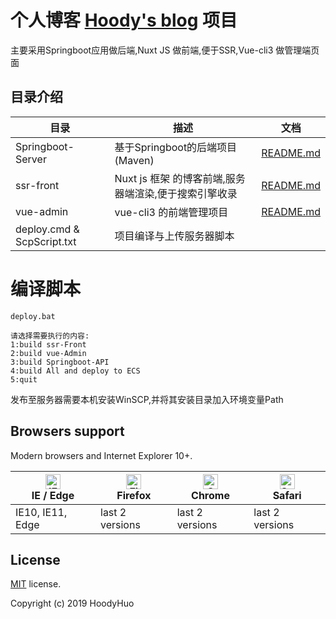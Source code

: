 # 个人博客 [Hoody's blog](http://www.hoody.vip) 项目

主要采用Springboot应用做后端,Nuxt JS 做前端,便于SSR,Vue-cli3 做管理端页面

## 目录介绍
|目录|描述|文档|
|-|-|-|
|Springboot-Server|基于Springboot的后端项目(Maven)|[README.md](https://github.com/HoodyHuo/hoody.vip-site/tree/master/Springboot-server)
|ssr-front|Nuxt js 框架 的博客前端,服务器端渲染,便于搜索引擎收录|[README.md](https://github.com/HoodyHuo/hoody.vip-site/tree/master/ssr-front)
|vue-admin|vue-cli3 的前端管理项目|[README.md](https://github.com/HoodyHuo/hoody.vip-site/tree/master/vue-admin)
|deploy.cmd & ScpScript.txt |项目编译与上传服务器脚本|


# 编译脚本

`deploy.bat`
```
请选择需要执行的内容:
1:build ssr-Front
2:build vue-Admin
3:build Springboot-API
4:build All and deploy to ECS
5:quit 
```
发布至服务器需要本机安装WinSCP,并将其安装目录加入环境变量Path
  
## Browsers support

Modern browsers and Internet Explorer 10+.

| [<img src="https://raw.githubusercontent.com/alrra/browser-logos/master/src/edge/edge_48x48.png" alt="IE / Edge" width="24px" height="24px" />](http://godban.github.io/browsers-support-badges/)</br>IE / Edge | [<img src="https://raw.githubusercontent.com/alrra/browser-logos/master/src/firefox/firefox_48x48.png" alt="Firefox" width="24px" height="24px" />](http://godban.github.io/browsers-support-badges/)</br>Firefox | [<img src="https://raw.githubusercontent.com/alrra/browser-logos/master/src/chrome/chrome_48x48.png" alt="Chrome" width="24px" height="24px" />](http://godban.github.io/browsers-support-badges/)</br>Chrome | [<img src="https://raw.githubusercontent.com/alrra/browser-logos/master/src/safari/safari_48x48.png" alt="Safari" width="24px" height="24px" />](http://godban.github.io/browsers-support-badges/)</br>Safari |
| --------- | --------- | --------- | --------- |
| IE10, IE11, Edge| last 2 versions| last 2 versions| last 2 versions

## License

[MIT](https://github.com/HoodyHuo/hoody.vip-api/blob/master/LICENSE) license.

Copyright (c) 2019 HoodyHuo 
